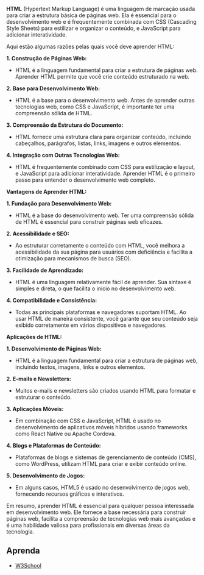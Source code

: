 **HTML** (Hypertext Markup Language) é uma linguagem de marcação usada para criar a estrutura básica de páginas web. Ela é essencial para o desenvolvimento web e é frequentemente combinada com CSS (Cascading Style Sheets) para estilizar e organizar o conteúdo, e JavaScript para adicionar interatividade.

Aqui estão algumas razões pelas quais você deve aprender HTML:

**1. Construção de Páginas Web:**
   - HTML é a linguagem fundamental para criar a estrutura de páginas web. Aprender HTML permite que você crie conteúdo estruturado na web.

**2. Base para Desenvolvimento Web:**
   - HTML é a base para o desenvolvimento web. Antes de aprender outras tecnologias web, como CSS e JavaScript, é importante ter uma compreensão sólida de HTML.

**3. Compreensão da Estrutura do Documento:**
   - HTML fornece uma estrutura clara para organizar conteúdo, incluindo cabeçalhos, parágrafos, listas, links, imagens e outros elementos.

**4. Integração com Outras Tecnologias Web:**
   - HTML é frequentemente combinado com CSS para estilização e layout, e JavaScript para adicionar interatividade. Aprender HTML é o primeiro passo para entender o desenvolvimento web completo.

**Vantagens de Aprender HTML:**

**1. Fundação para Desenvolvimento Web:**
   - HTML é a base do desenvolvimento web. Ter uma compreensão sólida de HTML é essencial para construir páginas web eficazes.

**2. Acessibilidade e SEO:**
   - Ao estruturar corretamente o conteúdo com HTML, você melhora a acessibilidade da sua página para usuários com deficiência e facilita a otimização para mecanismos de busca (SEO).

**3. Facilidade de Aprendizado:**
   - HTML é uma linguagem relativamente fácil de aprender. Sua sintaxe é simples e direta, o que facilita o início no desenvolvimento web.

**4. Compatibilidade e Consistência:**
   - Todas as principais plataformas e navegadores suportam HTML. Ao usar HTML de maneira consistente, você garante que seu conteúdo seja exibido corretamente em vários dispositivos e navegadores.

**Aplicações de HTML:**

**1. Desenvolvimento de Páginas Web:**
   - HTML é a linguagem fundamental para criar a estrutura de páginas web, incluindo textos, imagens, links e outros elementos.

**2. E-mails e Newsletters:**
   - Muitos e-mails e newsletters são criados usando HTML para formatar e estruturar o conteúdo.

**3. Aplicações Móveis:**
   - Em combinação com CSS e JavaScript, HTML é usado no desenvolvimento de aplicativos móveis híbridos usando frameworks como React Native ou Apache Cordova.

**4. Blogs e Plataformas de Conteúdo:**
   - Plataformas de blogs e sistemas de gerenciamento de conteúdo (CMS), como WordPress, utilizam HTML para criar e exibir conteúdo online.

**5. Desenvolvimento de Jogos:**
   - Em alguns casos, HTML5 é usado no desenvolvimento de jogos web, fornecendo recursos gráficos e interativos.

Em resumo, aprender HTML é essencial para qualquer pessoa interessada em desenvolvimento web. Ele fornece a base necessária para construir páginas web, facilita a compreensão de tecnologias web mais avançadas e é uma habilidade valiosa para profissionais em diversas áreas da tecnologia.

## Aprenda
- [W3School](https:/w3schools.com)